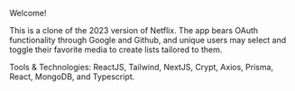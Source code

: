 Welcome!

This is a clone of the 2023 version of Netflix. The app bears OAuth functionality through Google and Github, and unique users may select and toggle their favorite media to create lists tailored to them.

Tools & Technologies:
ReactJS, Tailwind, NextJS, Crypt, Axios, Prisma, React, MongoDB, and Typescript.